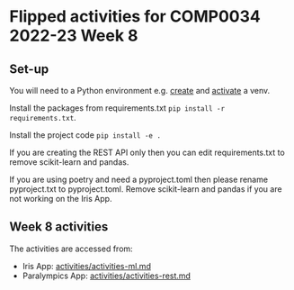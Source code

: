 # Flipped activities for COMP0034 2022-23 Week 8

## Set-up

You will need to a Python environment
e.g. [create](https://packaging.python.org/en/latest/guides/installing-using-pip-and-virtual-environments/#creating-a-virtual-environment)
and [activate](https://packaging.python.org/en/latest/guides/installing-using-pip-and-virtual-environments/#activating-a-virtual-environment)
a venv.

Install the packages from requirements.txt `pip install -r requirements.txt`.

Install the project code `pip install -e .`

If you are creating the REST API only then you can edit requirements.txt to remove scikit-learn and pandas.

If you are using poetry and need a pyproject.toml then please rename pyproject.txt to pyproject.toml. Remove
scikit-learn and pandas if you are not working on the Iris App.

## Week 8 activities

The activities are accessed from:

- Iris App: [activities/activities-ml.md](/activities/activities-ml.md)
- Paralympics App: [activities/activities-rest.md](/activities/activities-rest.md)
